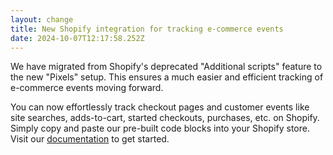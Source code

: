 ```yaml
---
layout: change
title: New Shopify integration for tracking e-commerce events
date: 2024-10-07T12:17:58.252Z
---
```

W﻿e have migrated from Shopify's deprecated "Additional scripts" feature to the new "Pixels" setup. This ensures a much easier and efficient tracking of e-commerce events moving forward.

You can now effortlessly track checkout pages and customer events like site searches, adds-to-cart, started checkouts, purchases, etc. on Shopify. Simply copy and paste our pre-built code blocks into your Shopify store. Visit our [documentation](https://plausible.io/docs/shopify-integration) to get started.